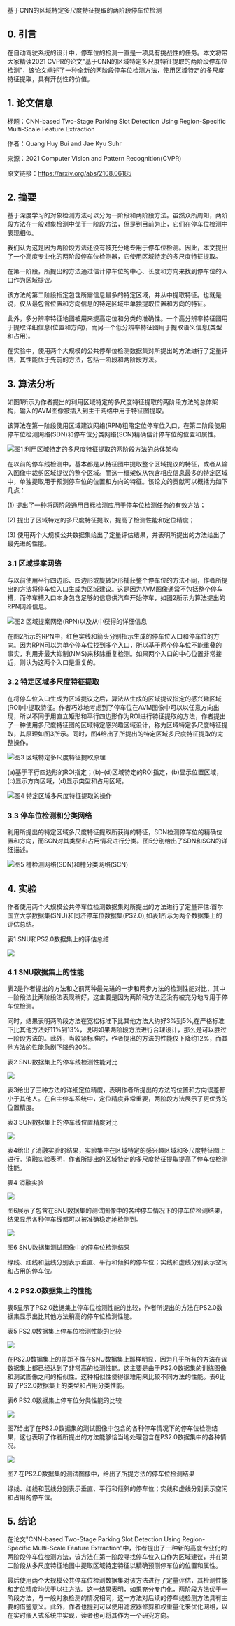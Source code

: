 基于CNN的区域特定多尺度特征提取的两阶段停车位检测

## 0. 引言

在自动驾驶系统的设计中，停车位的检测一直是一项具有挑战性的任务。本文将带大家精读2021 CVPR的论文"基于CNN的区域特定多尺度特征提取的两阶段停车位检测"，该论文阐述了一种全新的两阶段停车位检测方法，使用区域特定的多尺度特征提取，具有开创性的价值。

## 1. 论文信息

标题：CNN-based Two-Stage Parking Slot Detection Using Region-Specific Multi-Scale Feature Extraction

作者：Quang Huy Bui and Jae Kyu Suhr

来源：2021 Computer Vision and Pattern Recognition(CVPR)

原文链接：https://arxiv.org/abs/2108.06185

## 2. 摘要

基于深度学习的对象检测方法可以分为一阶段和两阶段方法。虽然众所周知，两阶段方法在一般对象检测中优于一阶段方法，但是到目前为止，它们在停车位检测中表现相似。

我们认为这是因为两阶段方法还没有被充分地专用于停车位检测。因此，本文提出了一个高度专业化的两阶段停车位检测器，它使用区域特定的多尺度特征提取。

在第一阶段，所提出的方法通过估计停车位的中心、长度和方向来找到停车位的入口作为区域提议。

该方法的第二阶段指定包含所需信息最多的特定区域，并从中提取特征。也就是说，仅从最包含位置和方向信息的特定区域中单独提取位置和方向的特征。

此外，多分辨率特征地图被用来提高定位和分类的准确性。一个高分辨率特征图用于提取详细信息(位置和方向)，而另一个低分辨率特征图用于提取语义信息(类型和占用)。

在实验中，使用两个大规模的公共停车位检测数据集对所提出的方法进行了定量评估，其性能优于先前的方法，包括一阶段和两阶段方法。

## 3. 算法分析

如图1所示为作者提出的利用区域特定的多尺度特征提取的两阶段方法的总体架构，输入的AVM图像被插入到主干网络中用于特征图提取。

该算法在第一阶段使用区域建议网络(RPN)粗略定位停车位入口，在第二阶段使用停车位检测网络(SDN)和停车位分类网络(SCN)精确估计停车位的位置和属性。


![图1 利用区域特定的多尺度特征提取的两阶段方法的总体架构](https://img-blog.csdnimg.cn/b762ae1fa69b4748ba155b5200228773.png)

在以前的停车线检测中，基本都是从特征图中提取整个区域提议的特征，或者从输入图像中裁剪区域提议的整个区域。而这一框架仅从包含相应信息最多的特定区域中，单独提取用于预测停车位的位置和方向的特征。该论文的贡献可以概括为如下几点：

(1) 提出了一种将两阶段通用目标检测应用于停车位检测任务的有效方法；

(2) 提出了区域特定的多尺度特征提取，提高了检测性能和定位精度；

(3) 使用两个大规模公共数据集给出了定量评估结果，并表明所提出的方法给出了最先进的性能。

### 3.1 区域提案网络

与以前使用平行四边形、四边形或旋转矩形捕获整个停车位的方法不同，作者所提出的方法将停车位入口生成为区域建议。这是因为AVM图像通常不包括整个停车槽，而停车槽入口本身包含足够的信息供汽车开始停车，如图2所示为算法提出的RPN网络信息。

![图2 区域提案网络(RPN)以及从中获得的详细信息](https://img-blog.csdnimg.cn/23f0e65ef3ed4c129b0ca004d8c6a77d.png)

在图2所示的RPN中，红色实线和箭头分别指示生成的停车位入口和停车位的方向。因为RPN可以为单个停车位找到多个入口，所以基于两个停车位不能重叠的事实，利用非最大抑制(NMS)来移除重复检测。如果两个入口的中心位置非常接近，则认为这两个入口是重复的。

### 3.2 特定区域多尺度特征提取

在将停车位入口生成为区域提议之后，算法从生成的区域提议指定的感兴趣区域(ROI)中提取特征。作者巧妙地考虑到了停车位在AVM图像中可以以任意方向出现，所以不同于用直立矩形和平行四边形作为ROI进行特征提取的方法，作者提出了一种使用多尺度特征图的区域特定感兴趣区域设计，称为区域特定多尺度特征提取，其原理如图3所示。同时，图4给出了所提出的特定区域多尺度特征提取的完整操作。

![图3 区域特定多尺度特征提取原理](https://img-blog.csdnimg.cn/e4f6add3b99d4fc3a411cba5b23b01ae.png)

(a)基于平行四边形的ROI指定；(b)-(d)区域特定的ROI指定，(b)显示位置区域，(c)显示方向区域，(d)显示类型和占用区域。

![图4 特定区域多尺度特征提取的操作](https://img-blog.csdnimg.cn/1cb83992199a4738b665b0fc838a7f36.png)

### 3.3 停车位检测和分类网络

利用所提出的特定区域多尺度特征提取所获得的特征，SDN检测停车位的精确位置和方向，而SCN对其类型和占用情况进行分类。图5分别给出了SDN和SCN的详细描述。

![图5 槽检测网络(SDN)和槽分类网络(SCN)](https://img-blog.csdnimg.cn/477a9480b32e40f48cd06df5dde2b7f3.png)
## 4. 实验

作者使用两个大规模公共停车位检测数据集对所提出的方法进行了定量评估:首尔国立大学数据集(SNU)和同济停车位数据集(PS2.0),如表1所示为两个数据集上的评估总结。

表1 SNU和PS2.0数据集上的评估总结

![](https://img-blog.csdnimg.cn/f3244985865e4d67b71c06ab4b8af371.jpeg)

### 4.1 SNU数据集上的性能

表2是作者提出的方法和之前两种最先进的一步和两步方法的检测性能对比，其中一阶段法比两阶段法表现稍好，这主要是因为两阶段方法还没有被充分地专用于停车位检测。

同时，结果表明两阶段方法在宽松标准下比其他方法大约好3%到5%,在严格标准下比其他方法好11%到13%，说明如果两阶段方法进行合理设计，那么是可以胜过一阶段方法的。此外，当收紧标准时，作者提出的方法的性能仅下降约12%，而其他方法的性能急剧下降约20%。

表2 SNU数据集上的停车线检测性能对比

![](https://img-blog.csdnimg.cn/41cf16ce3a1f41848eb95dedcf1a4ed8.png)

表3给出了三种方法的详细定位精度，表明作者所提出的方法的位置和方向误差都小于其他人。在自主停车系统中，定位精度非常重要，两阶段方法展示了更优秀的位置精度。

表3 SUN数据集上的停车线位置精度对比

![](https://img-blog.csdnimg.cn/35abd4b0c2df4126a6db55288c7fd4d2.png)

表4给出了消融实验的结果，实验集中在区域特定的感兴趣区域和多尺度特征图上进行。消融实验表明，作者所提出的区域特定的多尺度特征提取提高了停车位检测性能。

表4 消融实验

![](https://img-blog.csdnimg.cn/718f7bbaeb97453aada17bc7cb2fc6ef.png)

图6展示了包含在SNU数据集的测试图像中的各种停车情况下的停车位检测结果，结果显示各种停车线都可以被准确稳定地检测到。

![](https://img-blog.csdnimg.cn/bf2322a56bf34b99a290f7f9a12ea890.png)



图6 SNU数据集测试图像中的停车位检测结果

绿线、红线和蓝线分别表示垂直、平行和倾斜的停车位；实线和虚线分别表示空闲和占用的停车位。

### 4.2 PS2.0数据集上的性能

表5显示了PS2.0数据集上停车位检测性能的比较，作者所提出的方法在PS2.0数据集显示出比其他方法稍高的停车位检测性能。

表5 PS2.0数据集上停车位检测性能的比较

![](https://img-blog.csdnimg.cn/0ae2e36e11a7426d982a73ae6c62776e.png)

在PS2.0数据集上的差距不像在SNU数据集上那样明显，因为几乎所有的方法在该数据集上都已经达到了非常高的检测性能。这主要是由于PS2.0数据集的训练图像和测试图像之间的相似性。这种相似性使得很难用来比较不同方法的性能。表6比较了PS2.0数据集上的类型和占用分类性能。

表6 PS2.0数据集上停车位分类性能的比较

![](https://img-blog.csdnimg.cn/c5b4b2478397434caae6419d384fe6c0.png)

图7给出了在PS2.0数据集的测试图像中包含的各种停车情况下的停车位检测结果，这也表明了作者所提出的方法能够恰当地处理包含在PS2.0数据集中的各种情况。

![](https://img-blog.csdnimg.cn/93a981fbc14b4e9d93b540e2f5bf7d2f.png)

图7 在PS2.0数据集的测试图像中，给出了所提方法的停车位检测结果

绿线、红线和蓝线分别表示垂直、平行和倾斜的停车位；实线和虚线分别表示空闲和占用的停车位。

## 5. 结论

在论文"CNN-based Two-Stage Parking Slot Detection Using Region-Specific Multi-Scale Feature Extraction"中，作者提出了一种新的高度专业化的两阶段停车位检测方法，该方法在第一阶段寻找停车位入口作为区域建议，并在第二阶段从多尺度特征地图中提取区域特定特征以精确预测停车位的位置和属性。

最后使用两个大规模公共停车位检测数据集对该方法进行了定量评估，其检测性能和定位精度均优于以往方法。这一结果表明，如果充分专门化，两阶段方法优于一阶段方法，与一般对象检测的情况相同，这一方法对后续的停车线检测方法具有主要的借鉴意义。此外，作者也提到可以使用滤波器修剪和权重量化来优化网络，以在实时嵌入式系统中实现，读者也可将其作为一个研究方向。
